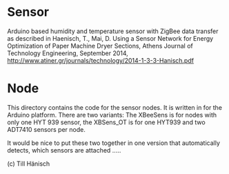 Sensor
======

Arduino based humidity and temperature sensor with ZigBee data transfer as described
in Haenisch, T., Mai, D. Using a Sensor Network for Energy Optimization
of Paper Machine Dryer Sections, Athens Journal of Technology Engineering, September 2014,
http://www.atiner.gr/journals/technology/2014-1-3-3-Hanisch.pdf

Node
====
This directory contains the code for the sensor nodes. It is written in for the Arduino platform. There are two variants: The XBeeSens is for nodes with only one HYT 939 sensor, the XBSens_OT is for one HYT939 and two ADT7410 sensors per node.

It would be nice to put these two together in one version that automatically detects, which sensors are attached ..... 

(c) Till Hänisch
